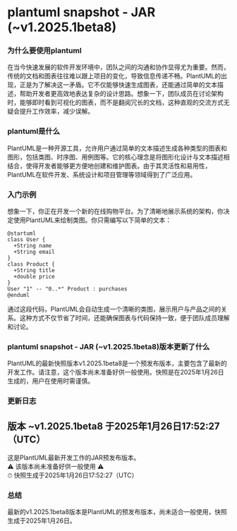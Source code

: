 # plantuml snapshot - JAR (~v1.2025.1beta8)
### 为什么要使用plantuml

在当今快速发展的软件开发环境中，团队之间的沟通和协作显得尤为重要。然而，传统的文档和图表往往难以跟上项目的变化，导致信息传递不畅。PlantUML的出现，正是为了解决这一矛盾。它不仅能够快速生成图表，还能通过简单的文本描述，帮助开发者更高效地表达复杂的设计思路。想象一下，团队成员在讨论架构时，能够即时看到可视化的图表，而不是翻阅冗长的文档，这种直观的交流方式无疑会提升工作效率，减少误解。

### plantuml是什么

PlantUML是一种开源工具，允许用户通过简单的文本描述生成各种类型的图表和图形，包括类图、时序图、用例图等。它的核心理念是将图形化设计与文本描述相结合，使得开发者能够更方便地创建和维护图表。由于其灵活性和易用性，PlantUML在软件开发、系统设计和项目管理等领域得到了广泛应用。

### 入门示例

想象一下，你正在开发一个新的在线购物平台。为了清晰地展示系统的架构，你决定使用PlantUML来绘制类图。你只需编写以下简单的文本：

```
@startuml
class User {
  +String name
  +String email
}
class Product {
  +String title
  +double price
}
User "1" -- "0..*" Product : purchases
@enduml
```

通过这段代码，PlantUML会自动生成一个清晰的类图，展示用户与产品之间的关系。这种方式不仅节省了时间，还能确保图表与代码保持一致，便于团队成员理解和讨论。

### plantuml snapshot - JAR (~v1.2025.1beta8)版本更新了什么

PlantUML的最新快照版本v1.2025.1beta8是一个预发布版本，主要包含了最新的开发工作。请注意，这个版本尚未准备好供一般使用。快照是在2025年1月26日生成的，用户在使用时需谨慎。

### 更新日志

## 版本 ~v1.2025.1beta8 于2025年1月26日17:52:27（UTC）

这是PlantUML最新开发工作的JAR预发布版本。  
⚠️ 该版本尚未准备好供一般使用 ⚠️  
⏱ 快照生成于2025年1月26日17:52:27（UTC）

### 总结

最新的v1.2025.1beta8版本是PlantUML的预发布版本，尚未适合一般使用，快照生成于2025年1月26日。